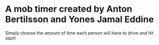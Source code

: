 # A mob timer created by Anton Bertilsson and Yones Jamal Eddine
Simply choose the amount of time each person will have to drive and hit start!
